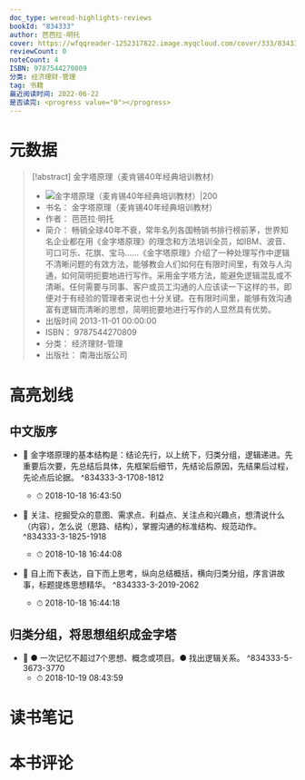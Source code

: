 ```yaml
---
doc_type: weread-highlights-reviews
bookId: "834333"
author: 芭芭拉·明托
cover: https://wfqqreader-1252317822.image.myqcloud.com/cover/333/834333/t7_834333.jpg
reviewCount: 0
noteCount: 4
ISBN: 9787544270809
分类: 经济理财-管理
tag: 书籍
最近阅读时间: 2022-06-22
是否读完: <progress value="0"></progress>
---
```

# 元数据
> [!abstract] 金字塔原理（麦肯锡40年经典培训教材）
> - ![ 金字塔原理（麦肯锡40年经典培训教材）|200](https://wfqqreader-1252317822.image.myqcloud.com/cover/333/834333/t7_834333.jpg)
> - 书名： 金字塔原理（麦肯锡40年经典培训教材）
> - 作者： 芭芭拉·明托
> - 简介： 畅销全球40年不衰，常年名列各国畅销书排行榜前茅，世界知名企业都在用《金字塔原理》的理念和方法培训全员，如IBM、波音、可口可乐、花旗、宝马……《金字塔原理》介绍了一种处理写作中逻辑不清晰问题的有效方法，能够教会人们如何在有限时间里，有效与人沟通，如何简明扼要地进行写作。采用金字塔方法，能避免逻辑混乱或不清晰。任何需要与同事、客户或员工沟通的人应该读一下这样的书，即便对于有经验的管理者来说也十分关键。在有限时间里，能够有效沟通富有逻辑而清晰的思想，简明扼要地进行写作的人显然具有优势。
> - 出版时间 2013-11-01 00:00:00
> - ISBN： 9787544270809
> - 分类： 经济理财-管理
> - 出版社： 南海出版公司

# 高亮划线

## 中文版序


- 📌 金字塔原理的基本结构是：结论先行，以上统下，归类分组，逻辑递进。先重要后次要，先总结后具体，先框架后细节，先结论后原因，先结果后过程，先论点后论据。 ^834333-3-1708-1812
    - ⏱ 2018-10-18 16:43:50 

- 📌 关注、挖掘受众的意图、需求点、利益点、关注点和兴趣点，想清说什么（内容），怎么说（思路、结构），掌握沟通的标准结构、规范动作。 ^834333-3-1825-1918
    - ⏱ 2018-10-18 16:44:08 

- 📌 自上而下表达，自下而上思考，纵向总结概括，横向归类分组，序言讲故事，标题提炼思想精华。 ^834333-3-2019-2062
    - ⏱ 2018-10-18 16:44:18 
## 归类分组，将思想组织成金字塔


- 📌 ● 一次记忆不超过7个思想、概念或项目。● 找出逻辑关系。 ^834333-5-3673-3770
    - ⏱ 2018-10-19 08:43:59 
# 读书笔记

# 本书评论
